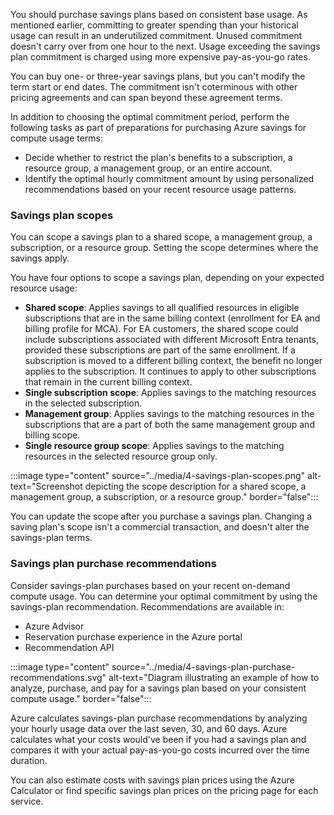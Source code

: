 You should purchase savings plans based on consistent base usage. As mentioned earlier, committing to greater spending than your historical usage can result in an underutilized commitment. Unused commitment doesn't carry over from one hour to the next. Usage exceeding the savings plan commitment is charged using more expensive pay-as-you-go rates.

You can buy one- or three-year savings plans, but you can't modify the term start or end dates. The commitment isn't coterminous with other pricing agreements and can span beyond these agreement terms.

In addition to choosing the optimal commitment period, perform the following tasks as part of preparations for purchasing Azure savings for compute usage terms:

- Decide whether to restrict the plan's benefits to a subscription, a resource group, a management group, or an entire account.
- Identify the optimal hourly commitment amount by using personalized recommendations based on your recent resource usage patterns.

### Savings plan scopes

You can scope a savings plan to a shared scope, a management group, a subscription, or a resource group. Setting the scope determines where the savings apply.

You have four options to scope a savings plan, depending on your expected resource usage:

- **Shared scope**: Applies savings to all qualified resources in eligible subscriptions that are in the same billing context (enrollment for EA and billing profile for MCA). For EA customers, the shared scope could include subscriptions associated with different Microsoft Entra tenants, provided these subscriptions are part of the same enrollment. If a subscription is moved to a different billing context, the benefit no longer applies to the subscription. It continues to apply to other subscriptions that remain in the current billing context.
- **Single subscription scope**: Applies savings to the matching resources in the selected subscription.
- **Management group**: Applies savings to the matching resources in the subscriptions that are a part of both the same management group and billing scope.
- **Single resource group scope**: Applies savings to the matching resources in the selected resource group only.

:::image type="content" source="../media/4-savings-plan-scopes.png" alt-text="Screenshot depicting the scope description for a shared scope, a management group, a subscription, or a resource group." border="false":::

You can update the scope after you purchase a savings plan. Changing a saving plan's scope isn't a commercial transaction, and doesn't alter the savings-plan terms.

### Savings plan purchase recommendations

Consider savings-plan purchases based on your recent on-demand compute usage. You can determine your optimal commitment by using the savings-plan recommendation. Recommendations are available in:

- Azure Advisor
- Reservation purchase experience in the Azure portal
- Recommendation API

:::image type="content" source="../media/4-savings-plan-purchase-recommendations.svg" alt-text="Diagram illustrating an example of how to analyze, purchase, and pay for a savings plan based on your consistent compute usage." border="false":::

Azure calculates savings-plan purchase recommendations by analyzing your hourly usage data over the last seven, 30, and 60 days. Azure calculates what your costs would've been if you had a savings plan and compares it with your actual pay-as-you-go costs incurred over the time duration.

You can also estimate costs with savings plan prices using the Azure Calculator or find specific savings plan prices on the pricing page for each service.
